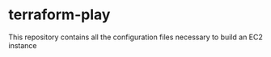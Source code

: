 # terraform-play
This repository contains all the configuration files necessary to build an EC2 instance
